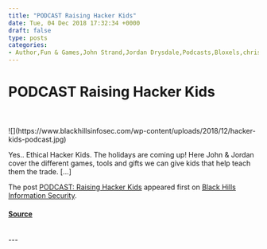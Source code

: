 ```yaml
---
title: "PODCAST Raising Hacker Kids"
date: Tue, 04 Dec 2018 17:32:34 +0000
draft: false
type: posts
categories: 
- Author,Fun & Games,John Strand,Jordan Drysdale,Podcasts,Bloxels,christmas,codecademy,CodeCombat,gifts,Hacker kids,Hak5,learning,podcast,Python,snapcircuits
---
```

# PODCAST Raising Hacker Kids

<br/>

<br/>
![](https://www.blackhillsinfosec.com/wp-content/uploads/2018/12/hacker-kids-podcast.jpg)

Yes.. Ethical Hacker Kids. The holidays are coming up! Here John & Jordan cover the different games, tools and gifts we can give kids that help teach them the trade. \[…\]

The post [PODCAST: Raising Hacker Kids](https://www.blackhillsinfosec.com/podcast-raising-hacker-kids/) appeared first on [Black Hills Information Security](https://www.blackhillsinfosec.com).

#### [Source](https://www.blackhillsinfosec.com/podcast-raising-hacker-kids/)

<br/>
---
